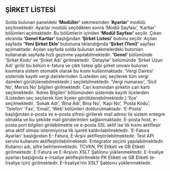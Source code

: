 ## ŞİRKET LİSTESİ

Solda bulunan paneldeki **‘Modüller’** sekmesinden **‘Ayarlar’** modülü seçilmektedir. Ayarlar modülü seçildikten sonra ‘Modül Sayfası’, ‘Kartlar’ bölümleri açılmaktadır. Bu bölümlerin içinden **‘Modül Sayfası’** seçilir. Çıkan ekranda **‘Genel Kartlar’** başlığından **‘Şirket Listesi’** butonu seçilir. Açılan sayfada **‘Yeni Şirket Ekle’** butonuna tıklandığında **‘Şirket (Yeni)’** sayfası açılmaktadır. Açılan sayfada solda bulunan sekmelerdeki butonları kullanarak sayfada hızlı gezinme yapılabilmektedir. **‘Genel’** bölümünde ‘Şirket Kodu’ ve ‘Şirket Adı’ girilmektedir. ‘Detaylar’ bölümünde ‘Şirket Uzun Adı’ girilir bu bölüm e-fatura ve çıktı listesi gibi şirket unvanı bulunan kısımlara sistem otomatik olarak bu kısmı kullanmaktadır. ‘Vergi Dairesi’ sistemde kayıtlı vergi dairelerinden (Listeden seç seçilerek tüm vergi daireleri görütülenebilmektedir.) seçilebilmektedir. ‘Vergi numarası’, ‘Sicil No’, Mersis No’ bilgileri girilmektedir. Cari kısmından şirketin cari kartı seçilmektedir. ‘Adres Bilgileri’ bölümünden sistemde kayıtlı ilçelerden (Listeden seç seçilerek tüm ilçeler görütülenebilmektedir.) ‘İlçe’ seçilmektedir. ‘Sokak Adı’, ‘Bina Adı’, Bina No’, ‘Kapı No’, ‘Posta Kodu’, ‘Telefon’ ‘Fax’, ‘Email’, ‘Web’ bölümleri doldurulmaktadır. ‘E-Posta’ başlığından e-posta ve e-posta şifresi girilerek mail adresi ile sistem entegre olmakta ve bu şekilde mail gönderimleri sağlanmaktadır. E-posta host, e-posta port bilgileri girilebilmekte ve e-posta SSL aktif ise tik kısmı aktifleşir ama aktif olması istenmiyorsa tik işareti kaldırılabilmektedir. ‘E-Fatura Ayarları’ başlığından E- Fatura, E-Arşiv aktifleştirilebilmektedir. Test API servisi kullanımı aktifleştirilebilmektedir. Entegratör seçimi yapılabilmektedir. Kullanıcı adı, şifre belirlenmektedir. TCVKN, PK Etiketi ve GB Etiketi girilmektedir. E-Fatura ve E-Arşivin XSLT Şablonu yüklenmektedir. E-İrsaliye ayarları başlığında e-irsaliye aktifleştirilmekte PK Etiketi ve GB Etiketi (e-İrsaliye için) girilmektedir. E-İrsaliye’nin XSLT Şablonu yüklenmektedir.

